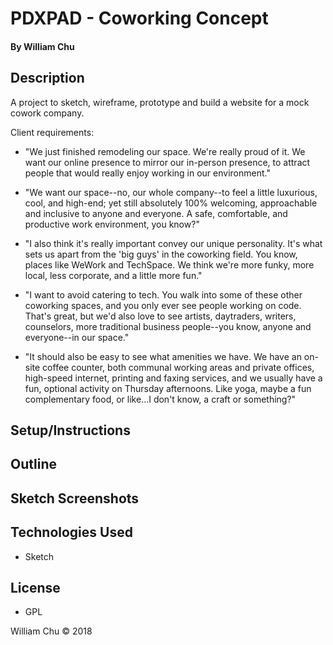 # PDXPAD - Coworking Concept

#### By William Chu

## Description

A project to sketch, wireframe, prototype and build a website for a mock cowork company.

Client requirements:

* "We just finished remodeling our space. We're really proud of it. We want our online presence to mirror our in-person presence, to attract people that would really enjoy working in our environment."

* "We want our space--no, our whole company--to feel a little luxurious, cool, and high-end; yet still absolutely 100% welcoming, approachable and inclusive to anyone and everyone. A safe, comfortable, and productive work environment, you know?"

* "I also think it's really important convey our unique personality. It's what sets us apart from the 'big guys' in the coworking field. You know, places like WeWork and TechSpace. We think we're more funky, more local, less corporate, and a little more fun."

* "I want to avoid catering to tech. You walk into some of these other coworking spaces, and you only ever see people working on code. That's great, but we'd also love to see artists, daytraders, writers, counselors, more traditional business people--you know, anyone and everyone--in our space."

* "It should also be easy to see what amenities we have. We have an on-site coffee counter, both communal working areas and private offices, high-speed internet, printing and faxing services, and we usually have a fun, optional activity on Thursday afternoons. Like yoga, maybe a fun complementary food, or like...I don't know, a craft or something?"

## Setup/Instructions

## Outline

## Sketch Screenshots

## Technologies Used

* Sketch

## License

* GPL

William Chu © 2018
